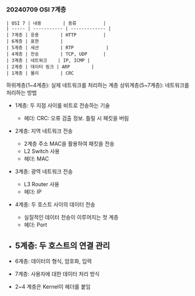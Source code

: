 ### 20240709 OSI 7계층

```
| OSI 7 | 내용        | 종류          |
| ----- | ----------- | ------------- |
| 7계층 | 응용        | HTTP          |
| 6계층 | 표현        |
| 5계층 | 세션        | RTP            |
| 4계층 | 전송        | TCP, UDP      |
| 3계층 | 네트워크    | IP, ICMP |
| 2계층 | 데이터 링크 | ARP        |
| 1계층 | 물리        | CRC
```

하위계층(1~4계층): 실제 네트워크를 처리하는 계층
상위계층(5~7계층): 네트워크를 처리하는 방법

- 1계층: 두 지점 사이를 비트로 전송하는 기술
  - 헤더: CRC: 오류 검출 정보. 틀릴 시 패킷을 버림
- 2계층: 지역 네트워크 전송
  - 2계층 주소 MAC을 활용하여 패킷을 전송
  - L2 Switch 사용
  - 헤더: MAC
- 3계층: 광역 네트워크 전송
  - L3 Router 사용
  - 헤더: IP
- 4계층: 두 호스트 사이의 데이터 전송
  - 실질적인 데이터 전송이 이루어지는 첫 계층
  - 헤더: Port
- ## 5계층: 두 호스트의 연결 관리
- 6계층: 데이터의 형식, 암호화, 입력
- 7계층: 사용자에 대한 데이터 처리 방식

- 2~4 계층은 Kernel이 헤더를 붙임
